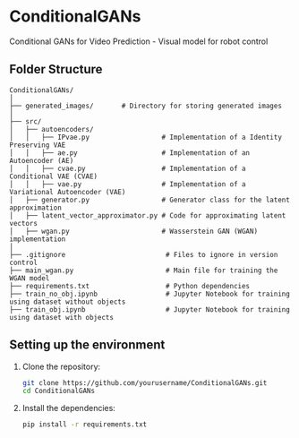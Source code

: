 # ConditionalGANs
Conditional GANs for Video Prediction - Visual model for robot control

## Folder Structure

```
ConditionalGANs/
│
├── generated_images/       # Directory for storing generated images
│
├── src/
│   ├── autoencoders/
│   │   ├── IPvae.py                  # Implementation of a Identity Preserving VAE
│   │   ├── ae.py                     # Implementation of an Autoencoder (AE)
│   │   ├── cvae.py                   # Implementation of a Conditional VAE (CVAE)
│   │   ├── vae.py                    # Implementation of a Variational Autoencoder (VAE)
│   ├── generator.py                  # Generator class for the latent approximation
│   ├── latent_vector_approximator.py # Code for approximating latent vectors
│   ├── wgan.py                       # Wasserstein GAN (WGAN) implementation
│
├── .gitignore                         # Files to ignore in version control
├── main_wgan.py                       # Main file for training the WGAN model
├── requirements.txt                   # Python dependencies
├── train_no_obj.ipynb                 # Jupyter Notebook for training using dataset without objects
├── train_obj.ipynb                    # Jupyter Notebook for training using dataset with objects
```

## Setting up the environment
1. Clone the repository:
    ```bash
    git clone https://github.com/yourusername/ConditionalGANs.git
    cd ConditionalGANs
    ```

2. Install the dependencies:
    ```bash
    pip install -r requirements.txt
    ```
